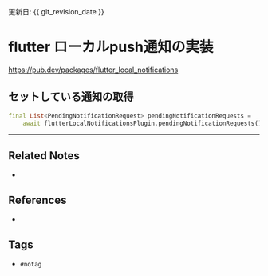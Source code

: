 更新日: {{ git_revision_date }}

# flutter ローカルpush通知の実装
https://pub.dev/packages/flutter_local_notifications


## セットしている通知の取得
```dart
final List<PendingNotificationRequest> pendingNotificationRequests =
    await flutterLocalNotificationsPlugin.pendingNotificationRequests();
```

---
## Related Notes
- 

## References
- 

## Tags
- `#notag`